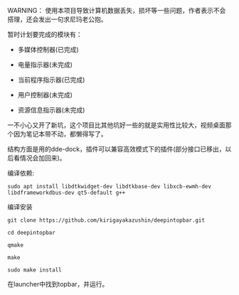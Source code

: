 WARNING： 使用本项目导致计算机数据丢失，损坏等一些问题，作者表示不会搭理，还会发出一句求尼玛老公抱。

暂时计划要完成的模块有：

* 多媒体控制器(已完成)

* 电量指示器(未完成)

* 当前程序指示器(已完成)

* 用户控制器(未完成)

* 资源信息指示器(未完成)

一不小心又开了新坑，这个项目比其他坑好一些的就是实用性比较大，视频桌面那个因为笔记本带不动，都懒得写了。

结构方面是用的dde-dock，插件可以兼容高效模式下的插件(部分接口已移出，以后看情况会加回来)。

编译依赖:
```
sudo apt install libdtkwidget-dev libdtkbase-dev libxcb-ewmh-dev libdframeworkdbus-dev qt5-default g++
```

编译安装

```
git clone https://github.com/kirigayakazushin/deepintopbar.git
```

```
cd deepintopbar
```

```
qmake
```

```
make
```

```
sudo make install
```

在launcher中找到topbar，并运行。